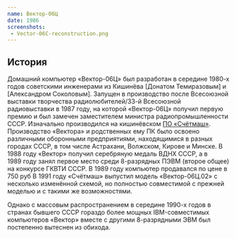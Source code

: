 ```yaml
---
name: Вектор-06Ц
date: 1986
screenshots:
 - Vector-06C-reconstruction.png
---
```


## История

Домашний компьютер «Вектор-06Ц» был разработан в середине 1980-х годов советскими инженерами из Кишинёва
[Донатом Темиразовым] и [Александром Соколовым]. Запущен в производство после Всесоюзной выставки творчества
радиолюбителей/33-й Всесоюзной радиовыставки в 1987 году, на которой «Вектор-06Ц» получил первую премию и был
замечен заместителем министра радиопромышленности СССР. Изначально производился на кишинёвском [ПО «Счётмаш»](/authors/schetmash). Производство «Вектора» и родственных ему ПК было освоено различными оборонными предприятиями, находящимися
в разных городах СССР, в том числе Астрахани, Волжском, Кирове и Минске.
В 1988 году «Вектор» получил серебряную медаль ВДНХ СССР, а в 1989 году занял первое место среди 8-разрядных ПЭВМ
(второе общее) на конкурсе ГКВТИ СССР.
В 1989 году компьютер продавался по цене в 750 руб
В 1991 году «Счётмаш» выпустил модель «Вектор-06Ц.02» с несколько изменённой схемой, но полностью совместимой с
прежней моделью и с такими же возможностями.

Однако с массовым распространением в середине 1990-х годов в странах бывшего СССР гораздо более мощных IBM-совместимых компьютеров «Вектор» вместе с другими 8-разрядными ЭВМ был постепенно вытеснен из обихода.
